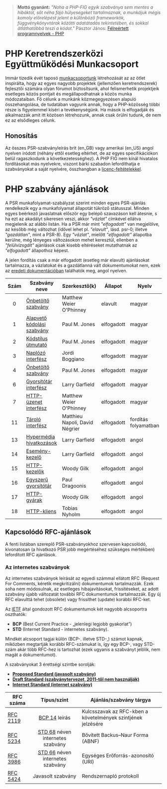 > **Mottó gyanánt:** *"Noha a PHP-FIG egyik szabványa sem mentes a hibáktól, sőt néha fájó hülyeségeket tartalmaznak, a munkájuk mégis komoly előrelépést jelent a különböző frameworkök, függvénykönyvtárak közötti adatátadás tekintetében, és sokkal átláthatóbbá teszi a kódot."* Pásztor János: [Félreértett programnyelvek - PHP](https://www.refaktor.hu/felreertett-programnyelvek-php/)


PHP Keretrendszerközi Együttműködési Munkacsoport
================================================

Immár tizedik évét taposó [munkacsoportunk](personnel.md) létrehozását az az ötlet inspirálta, hogy az egyes nagyobb projektek (jellemzően keretrendszerek) fejlesztői számára olyan fórumot biztosítsunk, ahol felismerhetik projektjeik esetleges közös pontjait és megállapodhatnak a közös munka módozataiban. Fő célunk a munkánk közmegegyezésen alapuló összehangolása, de tudatában vagyunk annak, hogy a PHP-közösség többi része is figyelemmel kíséri a tevékenységünk. Ha mások is elfogadják és alkalmazzák amit itt közösen létrehozunk, annak csak örülni tudunk, de nem ez az elsődleges célunk.

Honosítás
---------

Az összes PSR-szabványleírás brit (en_GB) vagy amerikai (en_US) angol nyelven íródott (néhány ettől esetleg eltérhet, de az egyes specifikációkon belül ragaszkodunk a következetességhez). A PHP FIG nem kínál hivatalos fordításokat más nyelvekre, viszont bárki szabadon lefordíthatja e szabványokat a saját nyelvére, összhangban a [licenc-feltételekkel](LICENSE.md).


# PHP szabvány ajánlások

A PSR munkafolyamat-szabályzat szerint minden egyes PSR-ajánlás rendelkezik egy a munkafolyamat állapotát tükröző státusszal. Minden egyes beérkező javaslatnak először egy belépő szavazáson kell átesnie, s ha ezt az akadályt sikeresen veszi, akkor *"vázlat"* címkével ellátva megjelenik az alábbi listán. Ha a PSR már mint  *"elfogadott"* van megjelölve, az később még változhat (idővel lehet pl. *"elavult"*, lásd. psr-0; illetve *"gazdátlan"*, mint a PSR-8). Egy *"vázlat"*, mielőtt *"elfogadott"* állapotba kerülne, még lényeges változásokon mehet keresztül, ellenben a *"felülvizsgált"* ajánlások csak kisebb eltéréseket mutathatnak az *"elfogadott"* állapothoz képest.

A jelen fordítás csak a már elfogadott (esetleg már elavult) ajánlásokat tartalmazza, a vázlatokat és a gazdátlanná vált dokumentumokat nem, ezek az [eredeti dokumentációban](https://github.com/php-fig/fig-standards) találhatók meg, angol nyelven.


| Szám | Szabvány neve                                | Szerkesztő(k)                     | Állapot     | Nyelv |
|:---:|--------------------------------------|--------------------------------|------------|----------|
| 0   | [Önbetöltő szabvány][psr0]         | Matthew Weier O'Phinney        | elavult | magyar |
| 1   | [Alapvető kódolási szabvány][psr1]        | Paul M. Jones                  | elfogadott   | magyar |
| 2   | [Kódstílus útmutató][psr2]           | Paul M. Jones                  | elfogadott   | magyar |
| 3   | [Naplózó interfész][psr3]             | Jordi Boggiano                 | elfogadott   | magyar |
| 4   | [Önbetöltő szabvány][psr4]         | Paul M. Jones                  | elfogadott   | magyar |
| 6   | [Gyorsítótár interfész][psr6]            | Larry Garfield                 | elfogadott   | magyar |
| 7   | [HTTP-üzenet interfész][psr7]       | Matthew Weier O'Phinney        | elfogadott   | magyar |
| 11  | [Tároló interfész][psr11]         | Matthieu Napoli, David Négrier | elfogadott   | fordítás folyamatban |
| 13  | [Hypermédia hivatkozások][psr13]            | Larry Garfield                 | elfogadott   | angol |
| 14  | [Esemény-kezelő][psr14]            | Larry Garfield                 | elfogadott   | angol |
| 15  | [HTTP-kezelők][psr15]               | Woody Gilk                     | elfogadott   | angol |
| 16  | [Egyszerű gyorsítótár][psr16]                | Paul Dragoonis                 | elfogadott   | angol |
| 17  | [HTTP-gyárak][psr17]              | Woody Gilk                     | elfogadott   | angol |
| 18  | [HTTP-kliens][psr18]                 | Tobias Nyholm                  | elfogadott   | angol |


[psr0]: accepted/PSR-0.md
[psr1]: accepted/PSR-1-basic-coding-standard.md
[psr2]: accepted/PSR-2-coding-style-guide.md
[psr3]: accepted/PSR-3-logger-interface.md
[psr4]: accepted/PSR-4-autoloader.md
[psr6]: accepted/PSR-6-cache.md
[psr7]: accepted/PSR-7-http-message.md
[psr11]: accepted/PSR-11-container.md
[psr13]: accepted/PSR-13-links.md
[psr14]: accepted/PSR-14-event-dispatcher.md
[psr15]: accepted/PSR-15-request-handlers.md
[psr16]: accepted/PSR-16-simple-cache.md
[psr17]: accepted/PSR-17-http-factory.md
[psr18]: accepted/PSR-18-http-client.md


## Kapcsolódó RFC-ajánlások

A fenti listában szereplő PSR-szabványokhoz szervesen kapcsolódó, kivonatosan
(a hivatkozó PSR jobb megértéséhez szükséges mértékben) lefordított RFC ajánlások.

### Az internetes szabványok

Az internetes szabványok leírását az egyedi számmal ellátott RFC (Request For Comments,
kéretik megkritizálni) dokumentumok tartalmazzák. Ezek soha nem módosulnak, az esetleges
hibajavításokat, frissítéseket, az adott szabvány újabb változatát további RFC
dokumentumok tartalmazzák. Egy új RFC elavulttá tehet (obsolete) vagy frissíthet
(update) korábbi RFC-ket.

Az [IETF](https://hu.wikipedia.org/wiki/IETF) által gondozott RFC dokumentumok két
nagyobb alcsoportra oszthatók:
* **BCP** (Best Current Practice - „jelenlegi legjobb gyakorlat”)
* **STD** (Internet Standard - internetes szabvány).

Mindkét alcsoport tagjai külön (BCP-. illetve STD-,) számot kapnak, miközben megtartják
korábbi RFC-számukat is, így egy BCP-, vagy STD-szám akár több RFC-hez is tartozhat
(ezek ugyanis a szabványt jelölik, nem magát a dokumentumot).

A szabványokat 3 érettségi szintbe sorolják:
* **[Proposed Standard (javasolt szabvány)](https://www.rfc-editor.org/standards#PS)**
* **[Draft Standard (szabványtervezet, 2011-től nem használják)](https://www.rfc-editor.org/standards#DS)**
* **[Internet Standard (internet szabvány)](https://www.rfc-editor.org/standards#IS)**


|   RFC száma          | Típus/szint |      Ajánlás/szabvány tárgya  |
|----------------------|:---------------------:|-------------------------------|
| [RFC 2119](related-rfcs/2119.md) | [BCP 14](https://www.rfc-editor.org/info/bcp14) leírás | Kulcsszavak az RFC-kben a követelmények szintjének jelzésére |
| [RFC 5234](related-rfcs/5234.md) | [STD 68](https://www.rfc-editor.org/info/std68) néven internetes szabvány | Bővített Backus–Naur Forma (ABNF) |
| [RFC 3986](related-rfcs/3986.md) | [STD 66](https://www.rfc-editor.org/info/std66) néven internetes szabvány | Egységes Erőforrás-azonosító (URI) |
| [RFC 5424](related-rfcs/5424.md) | Javasolt szabvány | Rendszernapló protokoll |








